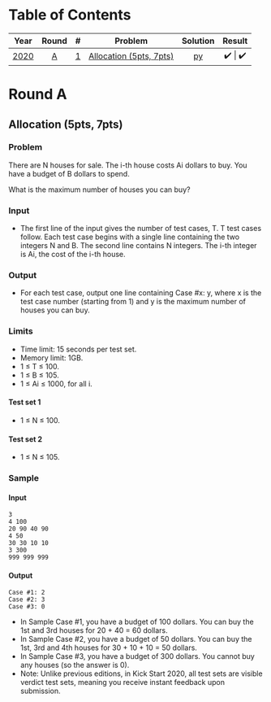# Table of Contents
| Year | Round |  #  | Problem | Solution | Result |
| :--: | :---: | :-: | :-----: | :------: | :----: |
| [2020](https://codingcompetitions.withgoogle.com/kickstart/archive/2020) |   [A](https://codingcompetitions.withgoogle.com/kickstart/round/000000000019ffc7)   |  [1](https://codingcompetitions.withgoogle.com/kickstart/round/000000000019ffc7/00000000001d3f56)  | [Allocation (5pts, 7pts)](#allocation-5pts-7pts)                               | [py](./ra1.py)                                                                  |   ✔️   \|   ✔️                                                                                     |

# Round A
## Allocation (5pts, 7pts)
### Problem
There are N houses for sale. The i-th house costs Ai dollars to buy. You have a budget of B dollars to spend.

What is the maximum number of houses you can buy?

### Input
* The first line of the input gives the number of test cases, T. T test cases follow. Each test case begins with a single line containing the two integers N and B. The second line contains N integers. The i-th integer is Ai, the cost of the i-th house.

### Output
* For each test case, output one line containing Case #x: y, where x is the test case number (starting from 1) and y is the maximum number of houses you can buy.

### Limits
* Time limit: 15 seconds per test set.
* Memory limit: 1GB.
* 1 ≤ T ≤ 100.
* 1 ≤ B ≤ 105.
* 1 ≤ Ai ≤ 1000, for all i.
#### Test set 1
* 1 ≤ N ≤ 100.
#### Test set 2
* 1 ≤ N ≤ 105.

### Sample
#### Input
```
3
4 100
20 90 40 90
4 50
30 30 10 10
3 300
999 999 999
```
#### Output
```
Case #1: 2
Case #2: 3
Case #3: 0
```
  
* In Sample Case #1, you have a budget of 100 dollars. You can buy the 1st and 3rd houses for 20 + 40 = 60 dollars.
* In Sample Case #2, you have a budget of 50 dollars. You can buy the 1st, 3rd and 4th houses for 30 + 10 + 10 = 50 dollars.
* In Sample Case #3, you have a budget of 300 dollars. You cannot buy any houses (so the answer is 0).
* Note: Unlike previous editions, in Kick Start 2020, all test sets are visible verdict test sets, meaning you receive instant feedback upon submission.
